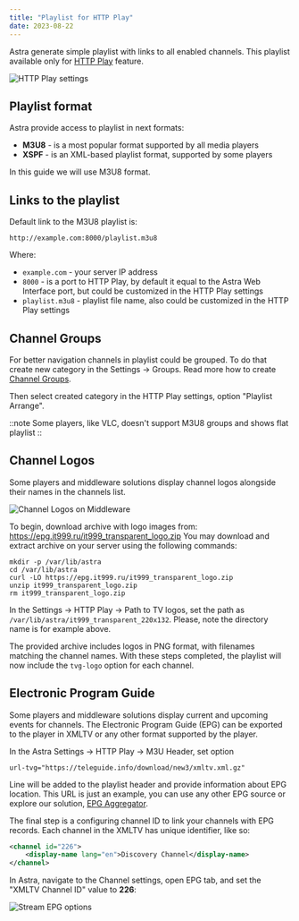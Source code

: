 ```yaml
---
title: "Playlist for HTTP Play"
date: 2023-08-22
---
```


Astra generate simple playlist with links to all enabled channels. This playlist available only for [HTTP Play](/astra/delivery/http-hls/http-play) feature.

![HTTP Play settings](https://cdn.cesbo.com/help/astra/delivery/http-hls/playlist/http-play.png)

## Playlist format

Astra provide access to playlist in next formats:

- **M3U8** - is a most popular format supported by all media players
- **XSPF** - is an XML-based playlist format, supported by some players

In this guide we will use M3U8 format.

## Links to the playlist

Default link to the M3U8 playlist is:

```
http://example.com:8000/playlist.m3u8
```

Where:

- `example.com` - your server IP address
- `8000` - is a port to HTTP Play, by default it equal to the Astra Web Interface port, but could be customized in the HTTP Play settings
- `playlist.m3u8` - playlist file name, also could be customized in the HTTP Play settings

## Channel Groups

For better navigation channels in playlist could be grouped. To do that create new category in the Settings -> Groups. Read more how to create [Channel Groups](/astra/admin-guide/settings/channel-groups).

Then select created category in the HTTP Play settings, option "Playlist Arrange".

::note
Some players, like VLC, doesn't support M3U8 groups and shows flat playlist
::

## Channel Logos

Some players and middleware solutions display channel logos alongside their names in the channels list.

![Channel Logos on Middleware](https://cdn.cesbo.com/help/astra/delivery/http-hls/playlist/mw.jpg)

To begin, download archive with logo images from: https://epg.it999.ru/it999_transparent_logo.zip
You may download and extract archive on your server using the following commands:

```
mkdir -p /var/lib/astra
cd /var/lib/astra
curl -LO https://epg.it999.ru/it999_transparent_logo.zip
unzip it999_transparent_logo.zip
rm it999_transparent_logo.zip
```

In the Settings -> HTTP Play -> Path to TV logos, set the path as `/var/lib/astra/it999_transparent_220x132`. Please, note the directory name is for example above.

The provided archive includes logos in PNG format, with filenames matching the channel names. With these steps completed, the playlist will now include the `tvg-logo` option for each channel.

## Electronic Program Guide

Some players and middleware solutions display current and upcoming events for channels. The Electronic Program Guide (EPG) can be exported to the player in XMLTV or any other format supported by the player.

In the Astra Settings -> HTTP Play -> M3U Header, set option

```
url-tvg="https://teleguide.info/download/new3/xmltv.xml.gz"
```

Line will be added to the playlist header and provide information about EPG location.
This URL is just an example, you can use any other EPG source or explore our solution, [EPG Aggregator](/astra/admin-guide/stream/epg).

The final step is a configuring channel ID to link your channels with EPG records. Each channel in the XMLTV has unique identifier, like so:

```xml
<channel id="226">
    <display-name lang="en">Discovery Channel</display-name>
</channel>
```

In Astra, navigate to the Channel settings, open EPG tab, and set the "XMLTV Channel ID" value to **226**:

![Stream EPG options](https://cdn.cesbo.com/help/astra/delivery/http-hls/playlist/stream-epg.png)
